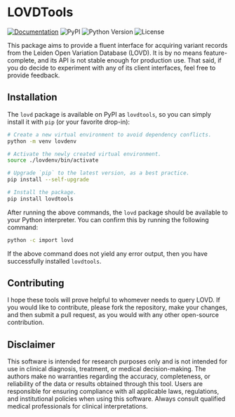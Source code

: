 # LOVDTools

[![Documentation](https://img.shields.io/badge/docs-latest-blue.svg)](https://hyletic.github.io/lovdtools/)
![PyPI](https://img.shields.io/pypi/v/lovdtools)
![Python Version](https://img.shields.io/python/required-version-toml?tomlFilePath=https%3A%2F%2Fraw.githubusercontent.com%2Fhyletic%2Flovdtools%2Frefs%2Fheads%2Fmain%2Fpyproject.toml)
![License](https://img.shields.io/github/license/hyletic/lovdtools)

This package aims to provide a fluent interface for acquiring variant records
from the Leiden Open Variation Database (LOVD). It is by no means feature-complete,
and its API is not stable enough for production use. That said, if you do decide 
to experiment with any of its client interfaces, feel free to provide feedback.

## Installation

The `lovd` package is available on PyPI as `lovdtools`, so you can simply install it 
with `pip` (or your favorite drop-in):

```bash
# Create a new virtual environment to avoid dependency conflicts.
python -m venv lovdenv

# Activate the newly created virtual environment.
source ./lovdenv/bin/activate

# Upgrade `pip` to the latest version, as a best practice.
pip install --self-upgrade

# Install the package.
pip install lovdtools
```

After running the above commands, the `lovd` package should be available to
your Python interpreter. You can confirm this by running the following command:

```bash
python -c import lovd
```

If the above command does not yield any error output, then you have successfully
installed `lovdtools`.

## Contributing

I hope these tools will prove helpful to whomever needs to query LOVD. If you would
like to contribute, please fork the repository, make your changes, and then submit
a pull request, as you would with any other open-source contribution.

## Disclaimer

This software is intended for research purposes only and is not intended for use
in clinical diagnosis, treatment, or medical decision-making. The authors make no
warranties regarding the accuracy, completeness, or reliability of the data or results
obtained through this tool. Users are responsible for ensuring compliance with all
applicable laws, regulations, and institutional policies when using this software.
Always consult qualified medical professionals for clinical interpretations.
